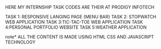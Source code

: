 HERE MY INTERNSHIP TASK CODES ARE THEIR AT PRODIGY INFOTECH

TASK 1: RESPONSIVE LANGING PAGE {MENU BAR}
TASK 2: STOPWATCH WEB APPLICATION
TASK 3:TIC-TAC-TOE WEB APPLICATION
TASK 4:PERSONAL PORTFOLIO WEBSITE
TASK 5:WEATHER APPLICATION

note* ALL THE CONTENT IS MADE USING HTML CSS AND JAVASCRIPT TECHNOLOGY
